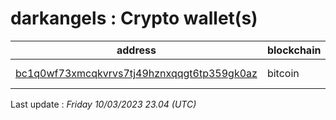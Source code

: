 # darkangels : Crypto wallet(s)

| address | blockchain | Balance |
|---|---|---|
| [bc1q0wf73xmcqkvrvs7tj49hznxqqgt6tp359gk0az](https://www.blockchain.com/explorer/addresses/btc/bc1q0wf73xmcqkvrvs7tj49hznxqqgt6tp359gk0az) | bitcoin | $ 1514101 |

Last update : _Friday 10/03/2023 23.04 (UTC)_

